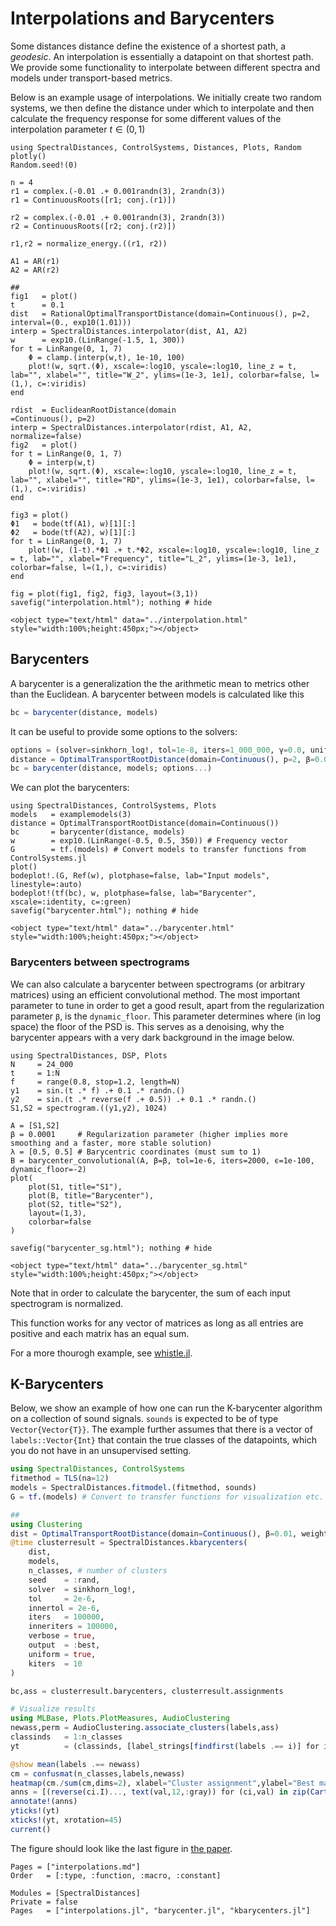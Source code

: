 # Interpolations and Barycenters

Some distances distance define the existence of a shortest path, a *geodesic*. An interpolation is essentially a datapoint on that shortest path. We provide some functionality to interpolate between different spectra and models under transport-based metrics.

Below is an example usage of interpolations. We initially create two random systems, we then define the distance under which to interpolate and then calculate the frequency response for some different values of the interpolation parameter $t \in (0,1)$

```@example
using SpectralDistances, ControlSystems, Distances, Plots, Random
plotly()
Random.seed!(0)

n = 4
r1 = complex.(-0.01 .+ 0.001randn(3), 2randn(3))
r1 = ContinuousRoots([r1; conj.(r1)])

r2 = complex.(-0.01 .+ 0.001randn(3), 2randn(3))
r2 = ContinuousRoots([r2; conj.(r2)])

r1,r2 = normalize_energy.((r1, r2))

A1 = AR(r1)
A2 = AR(r2)

##
fig1   = plot()
t      = 0.1
dist   = RationalOptimalTransportDistance(domain=Continuous(), p=2, interval=(0., exp10(1.01)))
interp = SpectralDistances.interpolator(dist, A1, A2)
w      = exp10.(LinRange(-1.5, 1, 300))
for t = LinRange(0, 1, 7)
    Φ = clamp.(interp(w,t), 1e-10, 100)
    plot!(w, sqrt.(Φ), xscale=:log10, yscale=:log10, line_z = t, lab="", xlabel="", title="W_2", ylims=(1e-3, 1e1), colorbar=false, l=(1,), c=:viridis)
end

rdist  = EuclideanRootDistance(domain                           =Continuous(), p=2)
interp = SpectralDistances.interpolator(rdist, A1, A2, normalize=false)
fig2   = plot()
for t = LinRange(0, 1, 7)
    Φ = interp(w,t)
    plot!(w, sqrt.(Φ), xscale=:log10, yscale=:log10, line_z = t, lab="", xlabel="", title="RD", ylims=(1e-3, 1e1), colorbar=false, l=(1,), c=:viridis)
end

fig3 = plot()
Φ1   = bode(tf(A1), w)[1][:]
Φ2   = bode(tf(A2), w)[1][:]
for t = LinRange(0, 1, 7)
    plot!(w, (1-t).*Φ1 .+ t.*Φ2, xscale=:log10, yscale=:log10, line_z = t, lab="", xlabel="Frequency", title="L_2", ylims=(1e-3, 1e1), colorbar=false, l=(1,), c=:viridis)
end

fig = plot(fig1, fig2, fig3, layout=(3,1))
savefig("interpolation.html"); nothing # hide
```

```@raw html
<object type="text/html" data="../interpolation.html" style="width:100%;height:450px;"></object>
```

## Barycenters
A barycenter is a generalization the the arithmetic mean to metrics other than the Euclidean. A barycenter between models is calculated like this
```julia
bc = barycenter(distance, models)
```
It can be useful to provide some options to the solvers:
```julia
options = (solver=sinkhorn_log!, tol=1e-8, iters=1_000_000, γ=0.0, uniform=true, inneriters=500_000, innertol=1e-6)
distance = OptimalTransportRootDistance(domain=Continuous(), p=2, β=0.01, weight=simplex_residueweight)
bc = barycenter(distance, models; options...)
```
We can plot the barycenters:
```@example
using SpectralDistances, ControlSystems, Plots
models   = examplemodels(3)
distance = OptimalTransportRootDistance(domain=Continuous())
bc       = barycenter(distance, models)
w        = exp10.(LinRange(-0.5, 0.5, 350)) # Frequency vector
G        = tf.(models) # Convert models to transfer functions from ControlSystems.jl
plot()
bodeplot!.(G, Ref(w), plotphase=false, lab="Input models", linestyle=:auto)
bodeplot!(tf(bc), w, plotphase=false, lab="Barycenter", xscale=:identity, c=:green)
savefig("barycenter.html"); nothing # hide
```
```@raw html
<object type="text/html" data="../barycenter.html" style="width:100%;height:450px;"></object>
```

### Barycenters between spectrograms
We can also calculate a barycenter between spectrograms (or arbitrary matrices) using an efficient convolutional method. The most important parameter to tune in order to get a good result, apart from the regularization parameter `β`, is the `dynamic_floor`. This parameter determines where (in log space) the floor of the PSD is. This serves as a denoising, why the barycenter appears with a very dark background in the image below.
```@example
using SpectralDistances, DSP, Plots
N     = 24_000
t     = 1:N
f     = range(0.8, stop=1.2, length=N)
y1    = sin.(t .* f) .+ 0.1 .* randn.()
y2    = sin.(t .* reverse(f .+ 0.5)) .+ 0.1 .* randn.()
S1,S2 = spectrogram.((y1,y2), 1024)

A = [S1,S2]
β = 0.0001     # Regularization parameter (higher implies more smoothing and a faster, more stable solution)
λ = [0.5, 0.5] # Barycentric coordinates (must sum to 1)
B = barycenter_convolutional(A, β=β, tol=1e-6, iters=2000, ϵ=1e-100, dynamic_floor=-2)
plot(
    plot(S1, title="S1"),
    plot(B, title="Barycenter"),
    plot(S2, title="S2"),
    layout=(1,3),
    colorbar=false
)

savefig("barycenter_sg.html"); nothing # hide
```
```@raw html
<object type="text/html" data="../barycenter_sg.html" style="width:100%;height:450px;"></object>
```
Note that in order to calculate the barycenter, the sum of each input spectrogram is normalized.

This function works for any vector of matrices as long as all entries are positive and each matrix has an equal sum.

For a more thourogh example, see [whistle.jl](https://github.com/baggepinnen/SpectralDistances.jl/blob/master/examples/whistle.jl).

## K-Barycenters
Below, we show an example of how one can run the K-barycenter algorithm on a collection of sound signals. `sounds` is expected to be of type `Vector{Vector{T}}`. The example further assumes that there is a vector of `labels::Vector{Int}` that contain the true classes of the datapoints, which you do not have in an unsupervised setting.
```julia
using SpectralDistances, ControlSystems
fitmethod = TLS(na=12)
models = SpectralDistances.fitmodel.(fitmethod, sounds)
G = tf.(models) # Convert to transfer functions for visualization etc.

##
using Clustering
dist = OptimalTransportRootDistance(domain=Continuous(), β=0.01, weight=simplex_residueweight)
@time clusterresult = SpectralDistances.kbarycenters(
    dist,
    models,
    n_classes, # number of clusters
    seed    = :rand,
    solver  = sinkhorn_log!,
    tol     = 2e-6,
    innertol = 2e-6,
    iters   = 100000,
    inneriters = 100000,
    verbose = true,
    output  = :best,
    uniform = true,
    kiters  = 10
)

bc,ass = clusterresult.barycenters, clusterresult.assignments

# Visualize results
using MLBase, Plots.PlotMeasures, AudioClustering
newass,perm = AudioClustering.associate_clusters(labels,ass)
classinds   = 1:n_classes
yt          = (classinds, [label_strings[findfirst(labels .== i)] for i in classinds])

@show mean(labels .== newass)
cm = confusmat(n_classes,labels,newass)
heatmap(cm./sum(cm,dims=2), xlabel="Cluster assignment",ylabel="Best matching class", color=:viridis)
anns = [(reverse(ci.I)..., text(val,12,:gray)) for (ci,val) in zip(CartesianIndices(cm)[:], vec(cm))]
annotate!(anns)
yticks!(yt)
xticks!(yt, xrotation=45)
current()
```
The figure should look like the last figure in [the paper](https://drive.google.com/file/d/1EPS_pyC_opKMLlnk02kIfHbpawWFl4W-/view).

```@index
Pages = ["interpolations.md"]
Order   = [:type, :function, :macro, :constant]
```
```@autodocs
Modules = [SpectralDistances]
Private = false
Pages   = ["interpolations.jl", "barycenter.jl", "kbarycenters.jl"]
```
